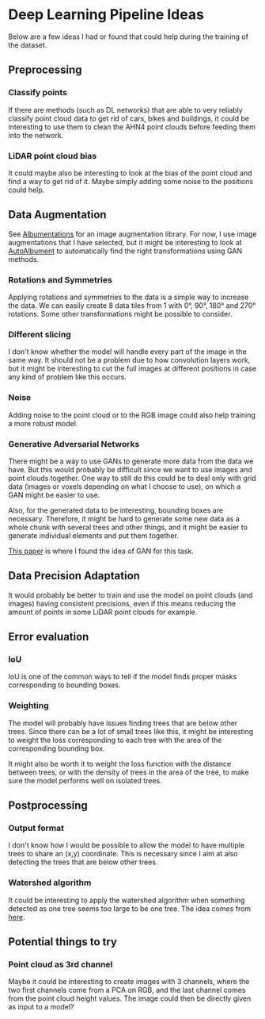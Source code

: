 # Deep Learning Pipeline Ideas

Below are a few ideas I had or found that could help during the training of the dataset.

## Preprocessing

### Classify points

If there are methods (such as DL networks) that are able to very reliably classify point cloud data to get rid of cars, bikes and buildings, it could be interesting to use them to clean the AHN4 point clouds before feeding them into the network.

### LiDAR point cloud bias

It could maybe also be interesting to look at the bias of the point cloud and find a way to get rid of it. Maybe simply adding some noise to the positions could help.

## Data Augmentation

See [Albumentations](https://albumentations.ai/docs/) for an image augmentation library. For now, I use image augmentations that I have selected, but it might be interesting to look at [AutoAlbument](https://albumentations.ai/docs/autoalbument/) to automatically find the right transformations using GAN methods.

### Rotations and Symmetries

Applying rotations and symmetries to the data is a simple way to increase the data. We can easily create 8 data tiles from 1 with 0°, 90°, 180° and 270° rotations. Some other transformations might be possible to consider.

### Different slicing

I don't know whether the model will handle every part of the image in the same way. It should not be a problem due to how convolution layers work, but it might be interesting to cut the full images at different positions in case any kind of problem like this occurs.

### Noise

Adding noise to the point cloud or to the RGB image could also help training a more robust model.

### Generative Adversarial Networks

There might be a way to use GANs to generate more data from the data we have. But this would probably be difficult since we want to use images and point clouds together. One way to still do this could be to deal only with grid data (images or voxels depending on what I choose to use), on which a GAN might be easier to use.

Also, for the generated data to be interesting, bounding boxes are necessary. Therefore, it might be hard to generate some new data as a whole chunk with several trees and other things, and it might be easier to generate individual elements and put them together.

[This paper](https://www.frontiersin.org/journals/plant-science/articles/10.3389/fpls.2022.914974/full) is where I found the idea of GAN for this task.

## Data Precision Adaptation

It would probably be better to train and use the model on point clouds (and images) having consistent precisions, even if this means reducing the amount of points in some LiDAR point clouds for example.

## Error evaluation

### IoU

IoU is one of the common ways to tell if the model finds proper masks corresponding to bounding boxes.

### Weighting

The model will probably have issues finding trees that are below other trees. Since there can be a lot of small trees like this, it might be interesting to weight the loss corresponding to each tree with the area of the corresponding bounding box.

It might also be worth it to weight the loss function with the distance between trees, or with the density of trees in the area of the tree, to make sure the model performs well on isolated trees.

## Postprocessing

### Output format

I don't know how I would be possible to allow the model to have multiple trees to share an (x,y) coordinate. This is necessary since I aim at also detecting the trees that are below other trees.

### Watershed algorithm

It could be interesting to apply the watershed algorithm when something detected as one tree seems too large to be one tree. The idea comes from [here](https://ieeexplore.ieee.org/stamp/stamp.jsp?arnumber=9652063).

## Potential things to try

### Point cloud as 3rd channel

Maybe it could be interesting to create images with 3 channels, where the two first channels come from a PCA on RGB, and the last channel comes from the point cloud height values. The image could then be directly given as input to a model?
